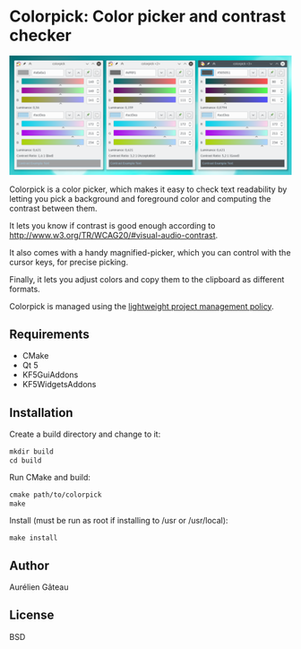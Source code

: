 # Colorpick: Color picker and contrast checker

![Contrast check](screenshots/contrast.png)

Colorpick is a color picker, which makes it easy to check text readability by
letting you pick a background and foreground color and computing the contrast
between them.

It lets you know if contrast is good enough according to
<http://www.w3.org/TR/WCAG20/#visual-audio-contrast>.

It also comes with a handy magnified-picker, which you can control with the
cursor keys, for precise picking.

Finally, it lets you adjust colors and copy them to the clipboard as different
formats.

Colorpick is managed using the [lightweight project management policy][1].

[1]: http://agateau.com/2014/lightweight-project-management

## Requirements

- CMake
- Qt 5
- KF5GuiAddons
- KF5WidgetsAddons

## Installation

Create a build directory and change to it:

    mkdir build
    cd build

Run CMake and build:

    cmake path/to/colorpick
    make

Install (must be run as root if installing to /usr or /usr/local):

    make install

## Author

Aurélien Gâteau

## License

BSD
